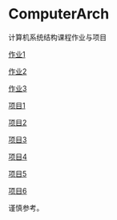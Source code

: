 # ComputerArch

计算机系统结构课程作业与项目

[作业1](Homework1/Homework1.pdf)

[作业2](Homework2/Homework2.pdf)

[作业3](Homework3/Homework3.pdf)

[项目1](Project1/report/lab0.pdf)

[项目2](Project1/report/lab2.pdf)

[项目3](Project1/report/lab3.pdf)

[项目4](Project1/report/lab4.pdf)

[项目5](Project1/report/lab5.pdf)

[项目6](Project1/report/lab6.pdf)

谨慎参考。